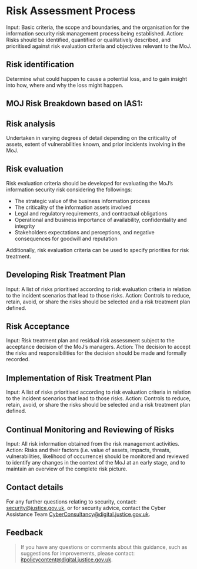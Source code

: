 # Risk Assessment Process

Input: Basic criteria, the scope and boundaries, and the organisation for the information security risk management process being established.
Action: Risks should be identified, quantified or qualitatively described, and prioritised against risk evaluation criteria and objectives relevant to the MoJ.

## Risk identification

Determine what could happen to cause a potential loss, and to gain insight into how, where and why the loss might happen.

## MOJ Risk Breakdown based on IAS1:


## Risk analysis

Undertaken in varying degrees of detail depending on the criticality of assets, extent of vulnerabilities known, and prior incidents involving in the MoJ.

## Risk evaluation

Risk evaluation criteria should be developed for evaluating the MoJ’s information security risk considering the followings:

- The strategic value of the business information process
- The criticality of the information assets involved
- Legal and regulatory requirements, and contractual obligations
- Operational and business importance of availability, confidentiality and integrity
- Stakeholders expectations and perceptions, and negative consequences for goodwill and reputation

Additionally, risk evaluation criteria can be used to specify priorities for risk treatment.

## Developing Risk Treatment Plan

Input: A list of risks prioritised according to risk evaluation criteria in relation to the incident scenarios that lead to those risks.
Action: Controls to reduce, retain, avoid, or share the risks should be selected and a risk treatment plan defined.

## Risk Acceptance

Input: Risk treatment plan and residual risk assessment subject to the acceptance decision of the MoJ’s managers.
Action: The decision to accept the risks and responsibilities for the decision should be made and formally recorded.

## Implementation of Risk Treatment Plan

Input: A list of risks prioritised according to risk evaluation criteria in relation to the incident scenarios that lead to those risks.
Action: Controls to reduce, retain, avoid, or share the risks should be selected and a risk treatment plan defined.

## Continual Monitoring and Reviewing of Risks

Input: All risk information obtained from the risk management activities.
Action: Risks and their factors (i.e. value of assets, impacts, threats, vulnerabilities, likelihood of occurrence) should be monitored and reviewed to identify any changes in the context of the MoJ at an early stage, and to maintain an overview of the complete risk picture.



## Contact details

For any further questions relating to security, contact: [security@justice.gov.uk](mailto:security@justice.gov.uk), or for security advice, contact the Cyber Assistance Team [CyberConsultancy@digital.justice.gov.uk](mailto:CyberConsultancy@digital.justice.gov.uk).

## Feedback

> If you have any questions or comments about this guidance, such as suggestions for improvements, please contact: [itpolicycontent@digital.justice.gov.uk](mailto:itpolicycontent@digital.justice.gov.uk).
